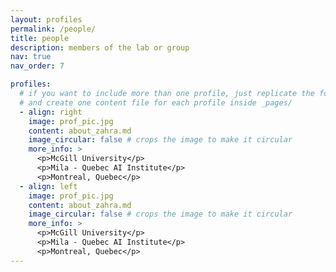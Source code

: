 ```yaml
---
layout: profiles
permalink: /people/
title: people
description: members of the lab or group
nav: true
nav_order: 7

profiles:
  # if you want to include more than one profile, just replicate the following block
  # and create one content file for each profile inside _pages/
  - align: right
    image: prof_pic.jpg
    content: about_zahra.md
    image_circular: false # crops the image to make it circular
    more_info: >
      <p>McGill University</p>
      <p>Mila - Quebec AI Institute</p>
      <p>Montreal, Quebec</p>
  - align: left
    image: prof_pic.jpg
    content: about_zahra.md
    image_circular: false # crops the image to make it circular
    more_info: >
      <p>McGill University</p>
      <p>Mila - Quebec AI Institute</p>
      <p>Montreal, Quebec</p>
---
```

